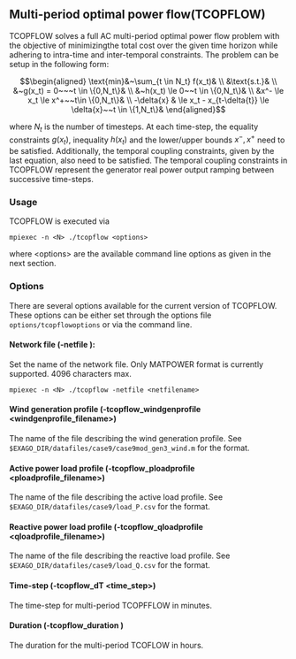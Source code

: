 ## Multi-period optimal power flow(TCOPFLOW)
TCOPFLOW solves a full AC multi-period optimal power flow problem with the objective of minimizingthe total cost over the given time horizon while adhering to intra-time and inter-temporal constraints. The problem can be setup in the following form:

```math
\begin{aligned}
\text{min}&~\sum_{t \in N_t} f(x_t)& \\
&\text{s.t.}& \\
&~g(x_t) = 0~~~t \in \{0,N_t\}& \\
&~h(x_t) \le 0~~t \in \{0,N_t\}& \\
&x^- \le x_t \le x^+~~t\in \{0,N_t\}& \\
-\delta{x} & \le x_t - x_{t-\delta{t}} \le \delta{x}~~t \in \{1,N_t\}&
\end{aligned}
```

where $`N_t`$ is the number of timesteps. At each time-step, the equality constraints $`g(x_t)`$, inequality $`h(x_t)`$ and the lower/upper bounds $`x^-, x^+`$ need to be satisfied. Additionally, the temporal coupling constraints, given by the last equation, also need to be satisfied. The temporal coupling constraints in TCOPFLOW represent the generator real power output ramping between successive time-steps.


### Usage
TCOPFLOW is executed via
```
mpiexec -n <N> ./tcopflow <options>
```

where \<options\> are the available command line options as given in the next section.

### Options
There are several options available for the current version of TCOPFLOW. These options can be either set through the options file `options/tcopflowoptions` or via the command line.

#### Network file (-netfile <netfilename>): 
Set the name of the network file. Only MATPOWER format is currently supported. 4096 characters max.

```
mpiexec -n <N> ./tcopflow -netfile <netfilename>
```

#### Wind generation profile (-tcopflow_windgenprofile <windgenprofile_filename>)
The name of the file describing the wind generation profile. See `$EXAGO_DIR/datafiles/case9/case9mod_gen3_wind.m` for the format.

#### Active power load profile (-tcopflow_ploadprofile <ploadprofile_filename>)
The name of the file describing the active load profile. See `$EXAGO_DIR/datafiles/case9/load_P.csv` for the format.

#### Reactive power load profile (-tcopflow_qloadprofile <qloadprofile_filename>)
The name of the file describing the reactive load profile. See `$EXAGO_DIR/datafiles/case9/load_Q.csv` for the format.

#### Time-step (-tcopflow_dT <time_step>)
The time-step for multi-period TCOPFFLOW in minutes.

#### Duration (-tcopflow_duration <duration>)
The duration for the multi-period TCOFLOW in hours.
